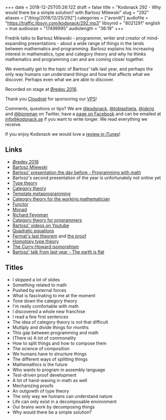 +++
date = 2018-12-25T05:26:12Z
draft = false
title = "Kodsnack 292 - Why would there be a simple solution? with Bartosz Milewski"
slug = "292"
aliases = ["/blog/2018/12/25/292"]
categories = ["avsnitt"]
audiofile = "https://traffic.libsyn.com/kodsnack/292.mp3"
libsynid = "8021291"
english = true
audiosize = "17499995"
audiolength = "36:19"
+++

Fredrik talks to Bartosz Milewski - programmer, writer and creator of mind-expanding presentations - about a wide range of things in the lands between mathematics and programming. Bartosz explains his increasing interest in mathematics, type and category theory and why he thinks mathematics and programming can and are coming closer together.

We eventually get to the topic of Bartosz' talk last year, and perhaps the only way humans can understand things and how that affects what we discover. Perhaps even what we are able to discover.

Recorded on stage at [Øredev 2018](http://oredev.org/2018).

Thank you [Cloudnet](http://www.cloudnet.se) for sponsoring our [VPS](http://en.wikipedia.org/wiki/Virtual_private_server)!

Comments, questions or tips? We are [@kodsnack](https://www.twitter.com/kodsnack), [@tobiashieta](https://www.twitter.com/tobiashieta), [@iskrig](https://www.twitter.com/iskrig) and [@bjoreman](https://www.twitter.com/bjoreman) on Twitter, have a [page on Facebook](https://www.facebook.com/kodsnack) and can be emailed at [info@kodsnack.se](mailto:info@kodsnack.se) if you want to write longer. We read everything we receive.

If you enjoy Kodsnack we would love a [review in iTunes](http://itunes.apple.com/se/podcast/kodsnack/id561631498?l=en)!

## Links ##
* [Øredev 2018](http://oredev.org/2018)
* [Bartosz Milewski](https://bartoszmilewski.com/)
* [Bartosz' presentation the day before - Programming with math](https://vimeo.com/302681104)
* Bartosz's second presentation of the year is unfortunately not online yet
* [Type theory](https://en.wikipedia.org/wiki/Type_theory)
* [Category theory](https://en.wikipedia.org/wiki/Category_theory)
* [Template metaprogramming](https://en.wikipedia.org/wiki/Template_metaprogramming)
* [Cateogry theory for the working mathematician](https://en.wikipedia.org/wiki/Categories_for_the_Working_Mathematician)
* [Functor](https://en.wikipedia.org/wiki/Functor)
* [Monad](https://en.wikipedia.org/wiki/Monad_%28functional_programming%29)
* [Richard Feynman](https://en.wikipedia.org/wiki/Richard_Feynman)
* [Category theory for programmers](https://github.com/hmemcpy/milewski-ctfp-pdf)
* [Bartosz' videos on Youtube](https://www.youtube.com/user/DrBartosz/videos)
* [Quadratic equations](https://en.wikipedia.org/wiki/Quadratic_equation)
* [Fermat's last theorem](https://en.wikipedia.org/wiki/Fermat%27s_Last_Theorem) and [the proof](https://en.wikipedia.org/wiki/Wiles%27s_proof_of_Fermat%27s_Last_Theorem)
* [Homotopy type theory](https://en.wikipedia.org/wiki/Homotopy_type_theory)
* [The Curry-Howard isomorphism](https://en.wikipedia.org/wiki/Curry%E2%80%93Howard_correspondence)
* [Bartosz' talk from last year - The earth is flat](https://vimeo.com/242784236)

## Titles ##
* I skipped a lot of slides
* Something related to math
* Pushed by external forces
* What is fascinating to me at the moment
* Tone down the category theory
* I'm really comfortable with math
* I discovered a whole new franchise
* I read a few first sentences
* The idea of category theory is not that difficult
* Multiply and divide things for months
* This gap between programming and math
* (There is) A lot of commonality
* How to split things and how to compose them
* The science of composition
* We humans have to structure things
* The different ways of splitting things
* Mathemathics is the future
* Who wants to program in assembly language
* Test-driven proof development
* A lot of hand-waving in math as well
* Mechanizing proofs
* An outgowth of type theory
* The only way we humans can understand nature
* Life can only exist in a decomposable environment
* Our brains work by decomposing things
* Why would there be a simple solution?